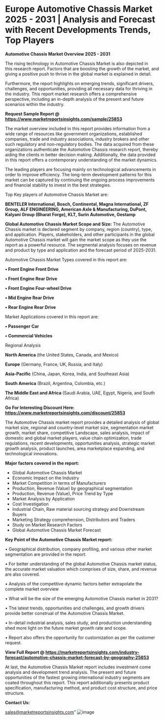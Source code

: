 # Europe Automotive Chassis Market 2025 - 2031 | Analysis and Forecast with Recent Developments Trends, Top Players

<Strong> Automotive Chassis Market Overview 2025 - 2031</strong>

The rising technology in Automotive Chassis Market is also depicted in this research report. Factors that are boosting the growth of the market, and giving a positive push to thrive in the global market is explained in detail.

Furthermore, the report highlights on emerging trends, significant drivers, challenges, and opportunities, providing all necessary data for thriving in the industry. This report market research offers a comprehensive perspective, including an in-depth analysis of the present and future scenarios within the industry.

<strong>Request Sample Report @ <a href=https://www.marketreportsinsights.com/sample/25853>https://www.marketreportsinsights.com/sample/25853</a></strong>

The market overview included in this report provides information from a wide range of resources like government organizations, established companies, trade and industry associations, industry brokers and other such regulatory and non-regulatory bodies. The data acquired from these organizations authenticate the Automotive Chassis research report, thereby aiding the clients in better decision making. Additionally, the data provided in this report offers a contemporary understanding of the market dynamics.

The leading players are focusing mainly on technological advancements in order to improve efficiency. The long-term development patterns for this market can be captured by continuing the ongoing process improvements and financial stability to invest in the best strategies.

Top Key players of Automotive Chassis Market are:

<strong>BENTELER International, Bosch, Continental, Magna International, ZF Group, ALF ENGINEERING, American Axle & Manufacturing, DuPont, Kalyani Group (Bharat Forge), KLT, Surin Automotive, Gestamp</strong>

<strong><b>Global Automotive Chassis Market Scope and Size:</b></strong>
The Automotive Chassis market is declared segment by company, region (country), type, and application. Players, stakeholders, and other participants in the global Automotive Chassis market will gain the market scope as they use the report as a powerful resource. The segmental analysis focuses on revenue and product by type and application and the forecast period of 2025-2031.

Automotive Chassis Market Types covered in this report are:

<strong>• Front Engine Front Drive

• Front Engine Rear Drive

• Front Engine Four-wheel Drive

• Mid Engine Rear Drive

• Rear Engine Rear Drive</strong>

Market Applications covered in this report are:

<strong>• Passenger Car

• Commercial Vehicles</strong> 

Regional Analysis

<strong>North America</strong> (the United States, Canada, and Mexico)

<strong>Europe</strong> (Germany, France, UK, Russia, and Italy)

<strong>Asia-Pacific</strong> (China, Japan, Korea, India, and Southeast Asia)

<strong>South America</strong> (Brazil, Argentina, Colombia, etc.)

<strong>The Middle East and Africa</strong> (Saudi Arabia, UAE, Egypt, Nigeria, and South Africa)

<strong>Go For Interesting Discount Here: <a href=https://www.marketreportsinsights.com/discount/25853>https://www.marketreportsinsights.com/discount/25853</a></strong>

The Automotive Chassis market report provides a detailed analysis of global market size, regional and country-level market size, segmentation market growth, market share, competitive Landscape, sales analysis, impact of domestic and global market players, value chain optimization, trade regulations, recent developments, opportunities analysis, strategic market growth analysis, product launches, area marketplace expanding, and technological innovations.

<strong><b>Major factors covered in the report:</b></strong>
<ul>
  <li>Global Automotive Chassis Market </li>
  <li>Economic Impact on the Industry</li>
  <li>Market Competition in terms of Manufacturers</li>
  <li>Production, Revenue (Value) by geographical segmentation</li>
  <li>Production, Revenue (Value), Price Trend by Type</li>
  <li>Market Analysis by Application</li>
  <li>Cost Investigation</li>
  <li>Industrial Chain, Raw material sourcing strategy and Downstream Buyers</li>
  <li>Marketing Strategy comprehension, Distributors and Traders</li>
  <li>Study on Market Research Factors</li>
  <li>Global Automotive Chassis Market Forecast</li>
</ul>

<strong><b>Key Point of the Automotive Chassis Market report:</b></strong>

• Geographical distribution, company profiling, and various other market segmentation are provided in the report.

• For better understanding of the global Automotive Chassis market status, the accurate market valuation which comprises of size, share, and revenue are also covered.

• Analysis of the competitive dynamic factors better extrapolate the complete market overview

• What will be the size of the emerging Automotive Chassis market in 2031?

• The latest trends, opportunities and challenges, and growth drivers provide better construal of the Automotive Chassis Market.

• In-detail industrial analysis, sales study, and production understanding shed more light on the future market growth rate and scope.

• Report also offers the opportunity for customization as per the customer request.

<strong><b>View Full Report @ <a href=https://marketreportsinsights.com/industry-forecast/automotive-chassis-market-forecast-by-geography-25853>https://marketreportsinsights.com/industry-forecast/automotive-chassis-market-forecast-by-geography-25853</a></b></strong>


At last, the Automotive Chassis Market report includes investment come analysis and development trend analysis. The present and future opportunities of the fastest growing international industry segments are coated throughout this report. This report additionally presents product specification, manufacturing method, and product cost structure, and price structure.

<strong>Contact Us:</strong>

sales@marketreportsinsights.com"
![image](https://github.com/user-attachments/assets/815943af-24aa-4803-960f-7bf5cbe94dae)
